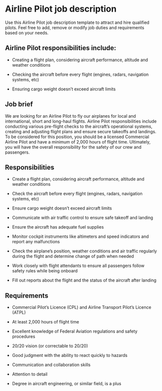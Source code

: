# Airline Pilot job description
Use this Airline Pilot job description template to attract and hire qualified pilots. Feel free to add, remove or modify job duties and requirements based on your needs.


## Airline Pilot responsibilities include:
* Creating a flight plan, considering aircraft performance, altitude and weather conditions

* Checking the aircraft before every flight (engines, radars, navigation systems, etc)

* Ensuring cargo weight doesn’t exceed aircraft limits



## Job brief

We are looking for an Airline Pilot to fly our airplanes for local and international, short and long-haul flights.
Airline Pilot responsibilities include conducting various pre-flight checks to the aircraft’s operational systems, creating and adjusting flight plans and ensure secure takeoffs and landings. To be considered for this position, you should be a licensed Commercial Airline Pilot and have a minimum of 2,000 hours of flight time.
Ultimately, you will have the overall responsibility for the safety of our crew and passengers.


## Responsibilities

* Create a flight plan, considering aircraft performance, altitude and weather conditions

* Check the aircraft before every flight (engines, radars, navigation systems, etc)

* Ensure cargo weight doesn’t exceed aircraft limits

* Communicate with air traffic control to ensure safe takeoff and landing

* Ensure the aircraft has adequate fuel supplies

* Monitor cockpit instruments like altimeters and speed indicators and report any malfunctions

* Check the airplane’s position, weather conditions and air traffic regularly during the flight and determine change of path when needed

* Work closely with flight attendants to ensure all passengers follow safety rules while being onboard

* Fill out reports about the flight and the status of the aircraft after landing


## Requirements

* Commercial Pilot’s Licence (CPL) and Airline Transport Pilot’s Licence (ATPL)

* At least 2,000 hours of flight time

* Excellent knowledge of Federal Aviation regulations and safety procedures

* 20/20 vision (or correctable to 20/20)

* Good judgment with the ability to react quickly to hazards

* Communication and collaboration skills

* Attention to detail

* Degree in aircraft engineering, or similar field, is a plus
